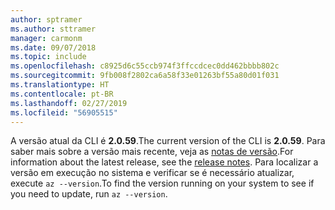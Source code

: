 ```yaml
---
author: sptramer
ms.author: sttramer
manager: carmonm
ms.date: 09/07/2018
ms.topic: include
ms.openlocfilehash: c8925d6c55ccb974f3ffccdcec0dd462bbbb802c
ms.sourcegitcommit: 9fb008f2802ca6a58f33e01263bf55a80d01f031
ms.translationtype: HT
ms.contentlocale: pt-BR
ms.lasthandoff: 02/27/2019
ms.locfileid: "56905515"
---
```

<span data-ttu-id="a78f8-101">A versão atual da CLI é __2.0.59__.</span><span class="sxs-lookup"><span data-stu-id="a78f8-101">The current version of the CLI is __2.0.59__.</span></span> <span data-ttu-id="a78f8-102">Para saber mais sobre a versão mais recente, veja as [notas de versão](../release-notes-azure-cli.md).</span><span class="sxs-lookup"><span data-stu-id="a78f8-102">For information about the latest release, see the [release notes](../release-notes-azure-cli.md).</span></span> <span data-ttu-id="a78f8-103">Para localizar a versão em execução no sistema e verificar se é necessário atualizar, execute `az --version`.</span><span class="sxs-lookup"><span data-stu-id="a78f8-103">To find the version running on your system to see if you need to update, run `az --version`.</span></span>
